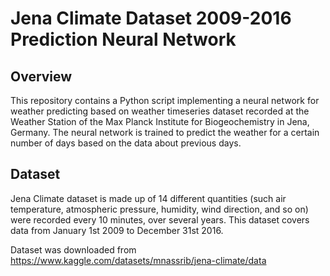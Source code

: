 # Jena Climate Dataset 2009-2016 Prediction Neural Network

## Overview
This repository contains a Python script implementing a neural network for weather predicting based on weather timeseries dataset recorded at the Weather Station of the Max Planck Institute for Biogeochemistry in Jena, Germany. The neural network is trained to predict the weather for a certain number of days based on the data about previous days.

## Dataset
Jena Climate dataset is made up of 14 different quantities (such air temperature, atmospheric pressure, humidity, wind direction, and so on) were recorded every 10 minutes, over several years. This dataset covers data from January 1st 2009 to December 31st 2016.

Dataset was downloaded from https://www.kaggle.com/datasets/mnassrib/jena-climate/data